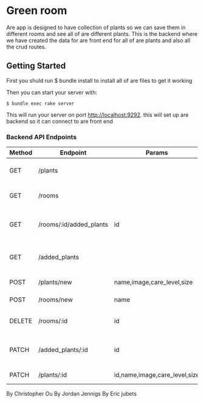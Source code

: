 # Green room

Are app is designed to have collection of plants so we can save them in different rooms and see all of are different plants.
This is the backend where we have created the data for are front end for all of are plants and also all the crud routes. 




## Getting Started
First you shuld run $ bundle install 
to install all of are files to get it working 


Then you can start your server with:

```console
$ bundle exec rake server
```

This will run your server on port
[http://localhost:9292](http://localhost:9292).
this will set up are backend so it can connect to are front end 
### Backend API Endpoints

| Method | Endpoint       | Params                | Description                                     
| ------ | -------------- | --------------------- | ---------------------------------------------
| GET    | /plants        |                       | returns saved rooms                                    
| GET    | /rooms         |                       | returns created rooms                            
| GET    | /rooms/:id/added_plants | id           | returns rooms with added plants                                             
| GET    |/added_plants   |                       |returns created added plants 
| POST   |/plants/new     |name,image,care_level,size| creates a new plant      
| POST   |/rooms/new      | name                  |creates a new room                               | POST   |/added_plants   | plant_id,room_id      | creates a new added plant                                        
| DELETE | /rooms/:id      |id                    | deletes created room                           
| PATCH  |/added_plants/:id| id                   | updated the last timed wated                                     
| PATCH   |/plants/:id     | id,name,image,care_level,size|updates plants                           
  
  


By Christopher Ou
By Jordan Jennigs
By Eric jubets 

